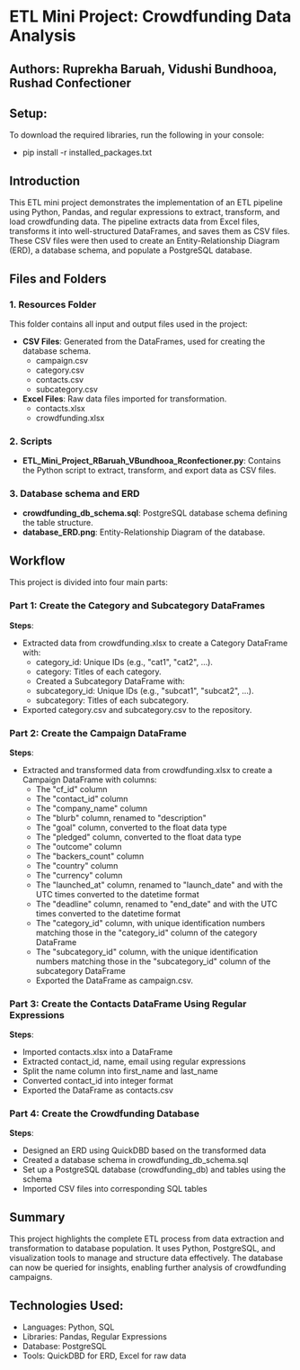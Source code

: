# ETL Mini Project: Crowdfunding Data Analysis

## Authors: Ruprekha Baruah, Vidushi Bundhooa, Rushad Confectioner
## Setup:
To download the required libraries, run the following in your console:
* pip install -r installed_packages.txt

## Introduction
This ETL mini project demonstrates the implementation of an ETL pipeline using Python, Pandas, and regular expressions to extract, transform, and load crowdfunding data. The pipeline extracts data from Excel files, transforms it into well-structured DataFrames, and saves them as CSV files. These CSV files were then used to create an Entity-Relationship Diagram (ERD), a database schema, and populate a PostgreSQL database.

## Files and Folders
### 1. Resources Folder
This folder contains all input and output files used in the project:
* **CSV Files**: Generated from the DataFrames, used for creating the database schema.
   * campaign.csv
   * category.csv
   * contacts.csv
   * subcategory.csv
* **Excel Files**: Raw data files imported for transformation.
   * contacts.xlsx
   * crowdfunding.xlsx

### 2. Scripts
* **ETL_Mini_Project_RBaruah_VBundhooa_Rconfectioner.py**: Contains the Python script to extract, transform, and export data as CSV files.

### 3. Database schema and ERD
   * **crowdfunding_db_schema.sql**: PostgreSQL database schema defining the table structure.
   * **database_ERD.png**: Entity-Relationship Diagram of the database.

## Workflow
This project is divided into four main parts:
### Part 1: Create the Category and Subcategory DataFrames
**Steps**:
* Extracted data from crowdfunding.xlsx to create a Category DataFrame with:
   * category_id: Unique IDs (e.g., "cat1", "cat2", …).
   * category: Titles of each category.
   * Created a Subcategory DataFrame with:
   * subcategory_id: Unique IDs (e.g., "subcat1", "subcat2", …).
   * subcategory: Titles of each subcategory.
* Exported category.csv and subcategory.csv to the repository.
### Part 2: Create the Campaign DataFrame
**Steps**:
* Extracted and transformed data from crowdfunding.xlsx to create a Campaign DataFrame with columns:
   * The "cf_id" column
   * The "contact_id" column
   * The "company_name" column
   * The "blurb" column, renamed to "description"
   * The "goal" column, converted to the float data type
   * The "pledged" column, converted to the float data type
   * The "outcome" column
   * The "backers_count" column
   * The "country" column
   * The "currency" column
   * The "launched_at" column, renamed to "launch_date" and with the UTC times     converted to the datetime format
   * The "deadline" column, renamed to "end_date" and with the UTC times converted to the datetime format
   * The "category_id" column, with unique identification numbers matching those in the "category_id" column of the category DataFrame
   * The "subcategory_id" column, with the unique identification numbers matching those in the "subcategory_id" column of the subcategory DataFrame 
   * Exported the DataFrame as campaign.csv. 
   
### Part 3: Create the Contacts DataFrame Using Regular Expressions
**Steps**:
   * Imported contacts.xlsx into a DataFrame
   * Extracted contact_id, name, email using regular expressions
   * Split the name column into first_name and last_name
   * Converted contact_id into integer format
   * Exported the DataFrame as contacts.csv
 
### Part 4: Create the Crowdfunding Database
**Steps**:
   * Designed an ERD using QuickDBD based on the transformed data
   * Created a database schema in crowdfunding_db_schema.sql
   * Set up a PostgreSQL database (crowdfunding_db) and tables using the schema
   * Imported CSV files into corresponding SQL tables 
     

## Summary
This project highlights the complete ETL process from data extraction and transformation to database population. It uses Python, PostgreSQL, and visualization tools to manage and structure data effectively. The database can now be queried for insights, enabling further analysis of crowdfunding campaigns.

## Technologies Used:
   * Languages: Python, SQL
   * Libraries: Pandas, Regular Expressions
   * Database: PostgreSQL
   * Tools: QuickDBD for ERD, Excel for raw data
   


 